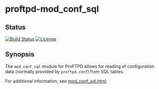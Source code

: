proftpd-mod_conf_sql
====================

Status
------
[![Build Status](https://travis-ci.org/Castaglia/proftpd-mod_conf_sql.svg?branch=master)](https://travis-ci.org/Castaglia/proftpd-mod_conf_sql)
[![License](https://img.shields.io/badge/license-GPL-brightgreen.svg)](https://img.shields.io/badge/license-GPL-brightgreen.svg)

Synopsis
--------

The `mod_conf_sql` module for ProFTPD allows for reading of configuration data
(normally provided by `proftpd.conf`) from SQL tables.

For additional information, see [mod_conf_sql.html](https://htmlpreview.github.io/?https://github.com/Castaglia/proftpd-mod_conf_sql/blob/master/mod_conf_sql.html).
